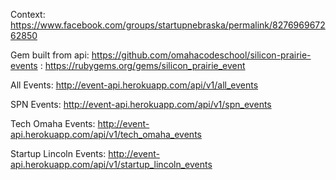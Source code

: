 Context: https://www.facebook.com/groups/startupnebraska/permalink/827696967262850

Gem built from api: https://github.com/omahacodeschool/silicon-prairie-events
                  : https://rubygems.org/gems/silicon_prairie_event

All Events: http://event-api.herokuapp.com/api/v1/all_events

SPN Events: http://event-api.herokuapp.com/api/v1/spn_events

Tech Omaha Events: http://event-api.herokuapp.com/api/v1/tech_omaha_events

Startup Lincoln Events: http://event-api.herokuapp.com/api/v1/startup_lincoln_events
